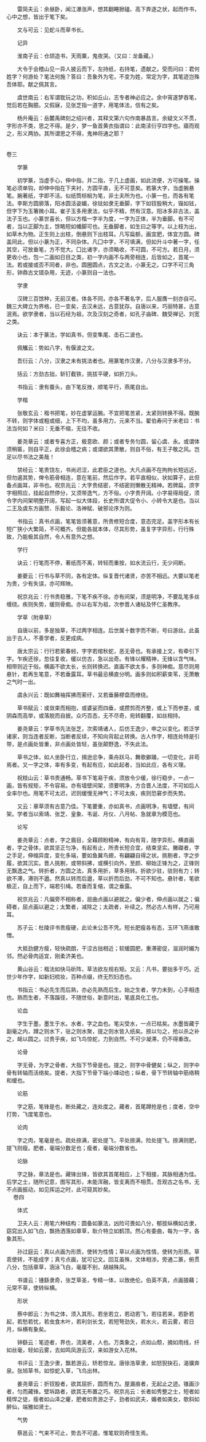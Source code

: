 <!-- { "loadSidebar": true } -->
　　雷简夫云：余昼卧，闻江瀑涨声，想其翻睠掀磕、高下奔逐之状，起而作书，心中之想，皆出于笔下矣。

　　文与可云：见蛇斗而草书长。

　　记异

　　淮南子云：仓颉造书，天雨粟，鬼夜哭。（又曰：龙备藏。）

　　大令于会稽山见一异人披云而下，左持纸，右持笔，遗献之。受而问曰：君何姓字？何游处？笔法何施？答曰：吾象外为宅，不变为姓，常定为字，其笔迹岂殊吾体耶。献之佩其言。

　　虞世南云：右军谓耽玩之功，积如丘山，志专者神必应之。余中宵遂梦吞笔，觉后若在胸臆。又假寐，见张芝指一道字，用笔体法，信有之矣。

　　杨升庵云：岳麓禹碑刻之绍兴者，其释文第六句作南暴昌言。余疑文义不贯，字形亦不类，思之不得。是夕，梦一鱼首黄衣指谓曰：此南渎衍亨四字也。寤而观之，形义两协。其所谓思之不得，鬼神将通之耶？  
　 

卷三

　　学篆

　　初学篆，当虚手心，伸中指，并二指，于几上虚画，如此流便，方可操笔。操笔必须单钩，却伸中指在下夹衬，方圆平直，无不可意矣。若篆大字，当虚腕悬笔。腕著纸，字即不活。似纸筒棕榈为笔，非士夫所为也。小篆一也，而各有笔法。李斯方圆廓落，阳冰圆活姿媚，徐铉如隶无垂脚，字下如钗股稍大，锴如铉，但字下为玉箸微小耳。崔子玉多用隶法，似乎不精，然有汉意。阳冰多非古法，盖法子玉也。小篆世喜长，但以方楷一字半为度，一字为正体，半为垂脚。有不可者，当以正脚为主，馀略短如幡脚可也。无垂脚者，如生曰之等字。以上枝为出，如草木为物。正生则上出枝，倒悬则下出枝耳。凡写扁额，画宜肥，体宜方圆。碑盖同此，但以小篆为正，不同杂体。凡囗中字，不可填满，但如升斗中著一字，任其空，可放垂笔，方不觉大。囗比诸字，亦须略收，不可圆，不可方。若日月，须更收小也，包一二画如日目之类，初一字内画不与两旁相连，后皆如之，首尾一法。若或接或否不同者，非也。圆圈圆点，古文之法，小篆无之。口字不可三角形，钟鼎古文错杂用，无迹，小篆则自一法也。

　　学隶

　　汉碑三百馀种，无前汉者。体各不同，亦各不著名字，后人服膺一刻亦自可。魏三大碑立为界格，已一变矣，去汉未远，古意犹存。自唐以来，巧丽特甚，古意泯焉。欲学隶者，当以石经为祖，次及汉刻之奇者，如孔子庙碑、魏受禅记、刘宽之类。

　　诀云：本于篆法，学如真书，但变隼尾、击石二波也。

　　佩觿云：势如八字，有偃波之文。

　　吾衍云：八分，汉隶之未有挑法者也。用篆笔作汉隶，八分与汉隶多不分。

　　括云：方劲古拙，斩钉截铁，挑拔平硬，如折刀头。

　　书指云：隶有蚕头，由下笔反挫，顺笔平行，燕尾自出。

　　学楷

　　张敬玄云：楷书把笔，妙在虚掌运腕。不宜把笔苦紧，太紧则转换不得。既腕不转，则字体或粗或细，上下不均，虽多用力，元来不当。翟伯寿问于米老曰：书法当何如？米曰：无垂不缩，无往不收。

　　姜尧章云：或者专喜方正，极意欧、颜；或者专务匀圆，留心虞、永。或谓体须稍匾，则自平正，此徐会稽之病；或谓欲其萧散，则自不俗，有王子敬之风。岂足以尽书法之美哉！

　　禁经云：笔贵饶左，书尚迟涩，此君臣之道也。大凡点画不在拘拘长短远近，但勿遏其势，俾令筋骨相连，意在笔前，然后作字。若平直相似，状如算子，此但备点画耳，非书也。祝京兆云：大字贵结密，不结密则懒散无精神。若牌扁，须字字相照应，挂起自然停分，又须带逸气，方不俗。小字贵开阔。小字易得局促，须令字内间架明整开阔，写起一似大体段，长史所谓大促令小、小转令大是也。当以二王及虞东方画赞、乐毅论、洛神赋、破邪论序为则。

　　书指云：真书点画，笔笔皆须著意，所贵修短合度，意态完足。盖字形本有长短广狭小大繁简，不可概齐。但能各就本体，尽其形势，虽复字字异形，行行殊致，乃能极其自然，令人有意外之想。

　　学行

　　诀云：行笔而不停，著纸而不离，转轻而重按，如水流云行，无少间断。

　　姜夔云：行书与草不同，各有定体。纵复晋代诸贤，亦苦不相远。大要以笔老为贵，少有失误，亦可辉映。

　　祝京兆云：行书贵稳雅，下笔不疾不徐。亦有间架，须是明净，不要乱笔多丝缠绕。疾则失势，缓则骨痴。亦以右军为祖，次参晋人诸帖及怀仁圣教序。

　　学草（附章草）

　　自唐以前，多是独草，不过两字相连。后世属十数字而不断，号曰游丝。此虽出于古人，不善学者，反更成病。

　　唐太宗云：行行若萦春蚓，字字若绾秋蛇，恶无骨也。有承接上文，有牵引下字。乍疾还徐，忽往复收，缓以仿古，急以出奇。有锋以耀精神，无锋以含气味。相带则近于俗。横画不欲太长，长则转换迟。直画不欲太多，多则神痴。意尽则用悬针，若再生笔意，不若垂露耳。草书最忌横直分明。画多则如积薪束苇，无萧散之气时一出。

　　虞永兴云：既如舞袖挥拂而萦纡，又若垂藤樛盘而缭绕。

　　草书赋云：或敛束而相抱，或婆娑而四垂，或攒剪而齐整，或上下而参差，或阴森而高举，或落脱而自披。众巧百态，无不尽奇，宛转翻覆，如丝相持。

　　姜尧章云：学草书先法张芝，次索靖诸人，后仿王逸少，申之以变化。若泛学诸家，则当连者反断，当断者反续，不知向背起止转换。古人作字，相连处特是引带，是点画处皆重，非点画处皆轻，虽张颠野逸，不失此法。

　　草书之体，如人坐卧行立，揖逊忿争，乘舟跃马，舞歌擗踊，一切变化，非苟焉者。又一字之体，率有多变，有起有应，如此起者，当如此应，各有义理。

　　祝枝山云：草书贵通畅。草书下笔易于疾，须放令少缓，徐行稳步，一点一画，皆有规矩，不令容易。亦有墙壁间架，须要明净，方合晋人法度，不可如后人全率尔也。用笔不可太迟，迟则缓慢无神气；不可太疾，疾则恐窘步而失势。

　　又云：章草须有古意乃佳。下笔要重，亦如真书，点画明净，有墙壁，有间架。学者当以索靖、张芝、皇象、韦诞、月仪、八月帖、急就章为模范也。

　　论写

　　姜尧章云：点者，字之眉目，全藉顾盼精神，有向有背，随字异形。横直画者，字之骨体，欲其坚正匀净，有起有止，所贵长短合宜，结束坚实。撇磔者，字之手足，伸缩异度，变化多端，要如鱼翼鸟翅，有翩翩自得之状。挑剔者，字之步履，欲其沉实。晋人挑剔，或带斜拂，或横引向外，至颜、柳始正锋为之，正锋则无飘逸之气。转折者，方圆之法，真多用折，草多用转。折欲少驻，驻则有力；转欲不滞，滞则不遒。然真以转而后遒，草以折而后劲，不可不知也。悬针者，笔欲极正，自上而下，端若引绳。若垂而复缩，谓之垂露。

　　祝京兆云：凡偏旁不相称者，屈曲点画以避就之。偏少者，伸点画以就之；偏碍者，屈点画以避之；太繁者，减除之；太疏者，补续之。然必古人有样，乃可用耳。

　　苏子云：杜陵评书贵瘦硬，此论未公吾不凭。短长肥瘦各有态，玉环飞燕谁敢憎。

　　大抵劲健方瘦，轻快疏朗，干涩古拙相近；软缓圆肥，重滞密促，滋润时媚为邻。然必骨肉适宜，刚柔济美也。

　　黄山谷云：楷法如快马斫阵，草法欲左规右矩。又云：凡书，要拙多于巧。近世少年作字，如新妇梳妆，百种点缀，终无烈妇态也。

　　书指云：书必先生而后熟，亦必先熟而后生。始之生者，学力未到，心手相违也。熟而生者，不落蹊径，不随世俗，新意时出，笔底具化工也。

　　论血

　　字生于墨，墨生于水。水者，字之血也。笔尖受水，一点已枯矣。水墨皆藏于副毫之内，蹲之则水下，驻之则水聚，提之则水皆入纸矣。捺以匀之，抢以杀之补之，衄以圆之。过贵乎疾，如飞鸟惊蛇，力到自然。不可少凝滞，仍不得重改。

　　论骨

　　字无骨，为字之骨者，大指下节骨是也。提之，则字中骨健矣；纵之，则字中骨有转轴而活络矣。提者，大指下节骨下端小竦动也；纵者，骨下节转轴中筋络稍和缓也。

　　论筋

　　字之筋，笔锋是也，断处藏之，连处度之。藏者，首尾蹲抢是也；度者，空中打势，飞度笔意也。

　　论肉

　　字之肉，笔毫是也。疏处捺满，密处提飞，平处捺满，险处提飞。捺满则肥，提飞则瘦。肥者，毫端分数足也；瘦者，毫端分数省也。

　　论脉

　　字之脉，章法是也。藏锋出锋，皆欲其首尾相应，上下相接，其脉相通为佳。后学之士，随所记意，图写其形，未能浑融，皆支离而不相贯。吾观古之名书，无不点画振动，如见挥运之时，此可窥其妙矣。  
　 
卷四

　　体式

　　卫夫人云：用笔六种结构：圆备如篆法，凶险可畏如八分，郁拔纵横如古隶，窈窕出入如飞白，飘扬洒落如章草，耿介特立如鹤顶。然心有委曲，每为一字，各象其形。

　　孙过庭云：真以点画为形质，使转为性情；草以点画为性情，使转为形质。草乖使转，不能成字；真亏点画，犹可记文。回互虽殊，文体相涉。旁通二篆，俯贯八分，包括章草，涵泳飞白，毫厘不别，胡越殊风。

　　书谱云：锺繇隶奇，张芝草圣，专精一体，以致绝伦。伯英不真，点画狼藉；元常不草，使转纵横。

　　形状

　　蔡中郎云：为书之体，须入其形。若坐若立，若动若飞，若往若来，若卧若起，若愁若忧，若虫食木叶，若利剑长戈，若短弩劲矢，若水火，若云雾，若日月，纵横有象矣。

　　钟繇云：笔迹者，界也，流美者，人也。万类象之，点如山颓，摘如雨线，纤如丝毫，轻如云雾，去如鸣凤游云汉，来如游女入花林。

　　书评云：王逸少隶，飘若游云，矫若惊龙。唐徐浩草隶，如怒猊抉石，渴骥奔泉。张旭草书，如惊蛇入草，飞鸟出林。

　　姜尧章云：折钗股者，欲其屈折，圆而有力。屋漏痕者，无起止之迹。锥画沙者，匀而藏锋。壁坼路者，欲其无布置之巧。祝京兆云：长者如秀整之士，短者如精悍之徒，瘦者如山泽之癯，肥者如贵游之子，劲者如武夫，媚者如美女，欹斜如醉仙，端雅如贤士。

　　气势

　　蔡邕云：气来不可止，势去不可遏，惟笔软则奇怪生焉。

